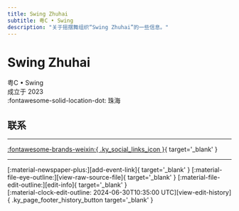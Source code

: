 ```yaml
---
title: Swing Zhuhai
subtitle: 粤C • Swing
description: "关于摇摆舞组织“Swing Zhuhai”的一些信息。"
---
```


# Swing Zhuhai

粤C • Swing  
成立于 2023  
:fontawesome-solid-location-dot: 珠海  


## 联系


---

 [:fontawesome-brands-weixin:{ .ky_social_links_icon }](# "粤 C Swing 摇摆 ZH"){ target='_blank' }

---

<div class="ky_page_footer" markdown>
<div class="ky_page_footer_trailing" markdown="span">
[:material-newspaper-plus:][add-event-link]{ target='_blank' }
[:material-file-eye-outline:][view-raw-source-file]{ target='_blank' }
[:material-file-edit-outline:][edit-info]{ target='_blank' }
</div>
<div class="ky_page_footer_leading" markdown="span">
[:material-clock-edit-outline: 2024-06-30T10:35:00 UTC][view-edit-history]{ .ky_page_footer_history_button target='_blank' }
</div>
</div>

[add-event-link]: https://github.com/swingdance/events/issues/new?assignees=&labels=add+event&projects=&template=02-add_entity.yml&title=%5Bzh_CN%5D%20%3CName%3E&region=zh_CN&province=Guangdong&city=Zhuhai&org_id=yue-c-swing "添加活动"
[view-raw-source-file]: https://github.com/swingdance/orgs/blob/main/zh_CN/yue-c-swing.json "查看原始源文件"
[edit-info]: https://github.com/swingdance/orgs/issues/new?assignees=&labels=update+org&projects=&template=03-update_entity.yml&title=%5Bzh_CN%5D%20Swing%20Zhuhai&region=zh_CN&id=yue-c-swing&name=Swing%20Zhuhai "编辑信息"

[view-edit-history]: https://github.com/swingdance/orgs/commits/main/zh_CN/yue-c-swing.json "查看编辑历史"
